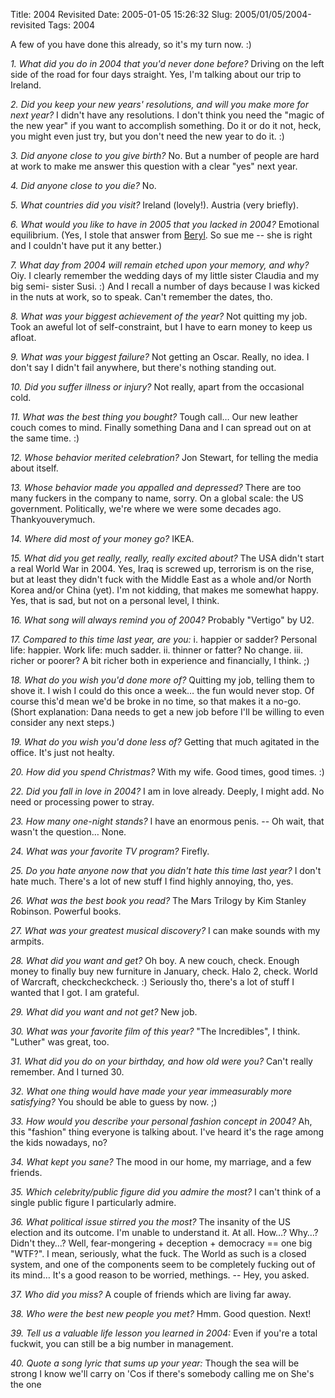 Title: 2004 Revisited
Date: 2005-01-05 15:26:32
Slug: 2005/01/05/2004-revisited
Tags: 2004

A few of you have done this already, so it's my turn now. :)

_1. What did you do in 2004 that you'd never done before?_ Driving on the left
side of the road for four days straight. Yes, I'm talking about our trip to
Ireland.

_2. Did you keep your new years' resolutions, and will you make more for next
year?_ I didn't have any resolutions. I don't think you need the "magic of the
new year" if you want to accomplish something. Do it or do it not, heck, you
might even just try, but you don't need the new year to do it. :)

_3. Did anyone close to you give birth?_ No. But a number of people are hard
at work to make me answer this question with a clear "yes" next year.

_4. Did anyone close to you die?_ No.

_5. What countries did you visit?_ Ireland (lovely!). Austria (very briefly).

_6. What would you like to have in 2005 that you lacked in 2004?_ Emotional
equilibrium. (Yes, I stole that answer from [Beryl](#). So sue me -- she is
right and I couldn't have put it any better.)

_7. What day from 2004 will remain etched upon your memory, and why?_ Oiy. I
clearly remember the wedding days of my little sister Claudia and my big semi-
sister Susi. :) And I recall a number of days because I was kicked in the nuts
at work, so to speak. Can't remember the dates, tho.

_8. What was your biggest achievement of the year?_ Not quitting my job. Took
an aweful lot of self-constraint, but I have to earn money to keep us afloat.

_9. What was your biggest failure?_ Not getting an Oscar. Really, no idea. I
don't say I didn't fail anywhere, but there's nothing standing out.

_10. Did you suffer illness or injury?_ Not really, apart from the occasional
cold.

_11. What was the best thing you bought?_ Tough call… Our new leather couch
comes to mind. Finally something Dana and I can spread out on at the same
time. :)

_12. Whose behavior merited celebration?_ Jon Stewart, for telling the media
about itself.

_13. Whose behavior made you appalled and depressed?_ There are too many
fuckers in the company to name, sorry. On a global scale: the US government.
Politically, we're where we were some decades ago. Thankyouverymuch.

_14. Where did most of your money go?_ IKEA.

_15. What did you get really, really, really excited about?_ The USA didn't
start a real World War in 2004. Yes, Iraq is screwed up, terrorism is on the
rise, but at least they didn't fuck with the Middle East as a whole and/or
North Korea and/or China (yet). I'm not kidding, that makes me somewhat happy.
Yes, that is sad, but not on a personal level, I think.

_16. What song will always remind you of 2004?_ Probably "Vertigo" by U2.

_17. Compared to this time last year, are you:_ i. happier or sadder? Personal
life: happier. Work life: much sadder. ii. thinner or fatter? No change. iii.
richer or poorer? A bit richer both in experience and financially, I think. ;)

_18. What do you wish you'd done more of?_ Quitting my job, telling them to
shove it. I wish I could do this once a week… the fun would never stop. Of
course this'd mean we'd be broke in no time, so that makes it a no-go. (Short
explanation: Dana needs to get a new job before I'll be willing to even
consider any next steps.)

_19. What do you wish you'd done less of?_ Getting that much agitated in the
office. It's just not healty.

_20. How did you spend Christmas?_ With my wife. Good times, good times. :)

_22. Did you fall in love in 2004?_ I am in love already. Deeply, I might add.
No need or processing power to stray.

_23. How many one-night stands?_ I have an enormous penis. -- Oh wait, that
wasn't the question… None.

_24. What was your favorite TV program?_ Firefly.

_25. Do you hate anyone now that you didn't hate this time last year?_ I don't
hate much. There's a lot of new stuff I find highly annoying, tho, yes.

_26. What was the best book you read?_ The Mars Trilogy by Kim Stanley
Robinson. Powerful books.

_27. What was your greatest musical discovery?_ I can make sounds with my
armpits.

_28. What did you want and get?_ Oh boy. A new couch, check. Enough money to
finally buy new furniture in January, check. Halo 2, check. World of Warcraft,
checkcheckcheck. :) Seriously tho, there's a lot of stuff I wanted that I got.
I am grateful.

_29. What did you want and not get?_ New job.

_30. What was your favorite film of this year?_ "The Incredibles", I think.
"Luther" was great, too.

_31. What did you do on your birthday, and how old were you?_ Can't really
remember. And I turned 30.

_32. What one thing would have made your year immeasurably more satisfying?_
You should be able to guess by now. ;)

_33. How would you describe your personal fashion concept in 2004?_ Ah, this
"fashion" thing everyone is talking about. I've heard it's the rage among the
kids nowadays, no?

_34. What kept you sane?_ The mood in our home, my marriage, and a few
friends.

_35. Which celebrity/public figure did you admire the most?_ I can't think of
a single public figure I particularly admire.

_36. What political issue stirred you the most?_ The insanity of the US
election and its outcome. I'm unable to understand it. At all. How…? Why…?
Didn't they…? Well, fear-mongering + deception + democracy == one big "WTF?".
I mean, seriously, what the fuck. The World as such is a closed system, and
one of the components seem to be completely fucking out of its mind… It's a
good reason to be worried, methings. -- Hey, you asked.

_37. Who did you miss?_ A couple of friends which are living far away.

_38. Who were the best new people you met?_ Hmm. Good question. Next!

_39. Tell us a valuable life lesson you learned in 2004:_ Even if you're a
total fuckwit, you can still be a big number in management.

_40. Quote a song lyric that sums up your year:_ Though the sea will be strong
I know we'll carry on 'Cos if there's somebody calling me on She's the one

